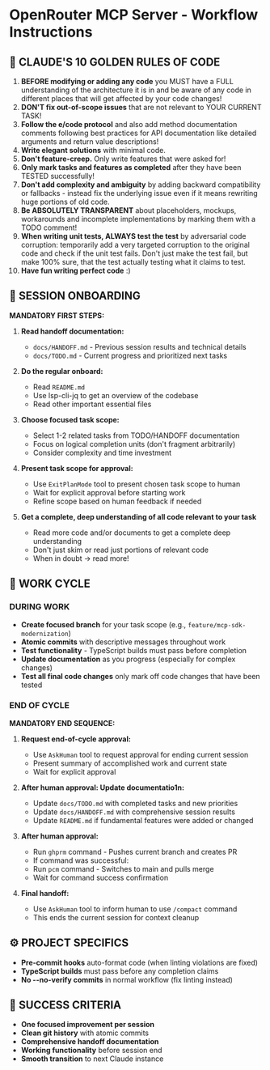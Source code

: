 # OpenRouter MCP Server - Workflow Instructions

## 🎯 CLAUDE'S 10 GOLDEN RULES OF CODE

1. **BEFORE modifying or adding any code** you MUST have a FULL understanding of the architecture it is in and be aware of any code in different places that will get affected by your code changes!
2. **DON'T fix out-of-scope issues** that are not relevant to YOUR CURRENT TASK!
3. **Follow the e/code protocol** and also add method documentation comments following best practices for API documentation like detailed arguments and return value descriptions!
4. **Write elegant solutions** with minimal code.
5. **Don't feature-creep.** Only write features that were asked for!
6. **Only mark tasks and features as completed** after they have been TESTED successfully!
7. **Don't add complexity and ambiguity** by adding backward compatibility or fallbacks - instead fix the underlying issue even if it means rewriting huge portions of old code.
8. **Be ABSOLUTELY TRANSPARENT** about placeholders, mockups, workarounds and incomplete implementations by marking them with a TODO comment!
9. **When writing unit tests, ALWAYS test the test** by adversarial code corruption: temporarily add a very targeted corruption to the original code and check if the unit test fails. Don't just make the test fail, but make 100% sure, that the test actually testing what it claims to test.
10. **Have fun writing perfect code** :)

## 🚀 SESSION ONBOARDING

**MANDATORY FIRST STEPS:**

1. **Read handoff documentation:**
   - `docs/HANDOFF.md` - Previous session results and technical details
   - `docs/TODO.md` - Current progress and prioritized next tasks

2. **Do the regular onboard:**
   - Read `README.md`
   - Use lsp-cli-jq to get an overview of the codebase
   - Read other important essential files

2. **Choose focused task scope:**
   - Select 1-2 related tasks from TODO/HANDOFF documentation
   - Focus on logical completion units (don't fragment arbitrarily)
   - Consider complexity and time investment

3. **Present task scope for approval:**
   - Use `ExitPlanMode` tool to present chosen task scope to human
   - Wait for explicit approval before starting work
   - Refine scope based on human feedback if needed

4. **Get a complete, deep understanding of all code relevant to your task**
   - Read more code and/or documents to get a complete deep understanding
   - Don't just skim or read just portions of relevant code
   - When in doubt -> read more!

## 🔄 WORK CYCLE

### **DURING WORK**
- **Create focused branch** for your task scope (e.g., `feature/mcp-sdk-modernization`)
- **Atomic commits** with descriptive messages throughout work
- **Test functionality** - TypeScript builds must pass before completion
- **Update documentation** as you progress (especially for complex changes)
- **Test all final code changes** only mark off code changes that have been tested  

### **END OF CYCLE**

**MANDATORY END SEQUENCE:**

1. **Request end-of-cycle approval:**
   - Use `AskHuman` tool to request approval for ending current session
   - Present summary of accomplished work and current state
   - Wait for explicit approval

1. **After human approval: Update documentatio1n:**
   - Update `docs/TODO.md` with completed tasks and new priorities
   - Update `docs/HANDOFF.md` with comprehensive session results
   - Update `README.md` if fundamental features were added or changed

3. **After human approval:**
   - Run `ghprm` command - Pushes current branch and creates PR
   - If command was successful:
   - Run `pcm` command - Switches to main and pulls merge
   - Wait for command success confirmation

4. **Final handoff:**
   - Use `AskHuman` tool to inform human to use `/compact` command
   - This ends the current session for context cleanup

## ⚙️ PROJECT SPECIFICS

- **Pre-commit hooks** auto-format code (when linting violations are fixed)
- **TypeScript builds** must pass before any completion claims
- **No --no-verify commits** in normal workflow (fix linting instead)

## 🎯 SUCCESS CRITERIA

- **One focused improvement per session**
- **Clean git history** with atomic commits
- **Comprehensive handoff documentation** 
- **Working functionality** before session end
- **Smooth transition** to next Claude instance